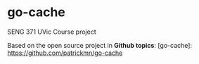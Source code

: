 # go-cache
SENG 371 UVic Course project

Based on the open source project in **Github topics**: [go-cache]: https://github.com/patrickmn/go-cache
